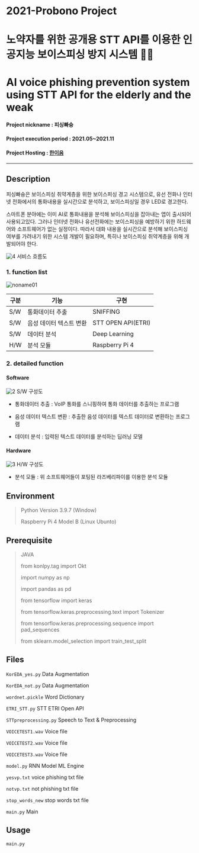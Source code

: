 # 2021-Probono Project
# 노약자를 위한 공개용 STT API를 이용한 인공지능 보이스피싱 방지 시스템 👵👴
# AI voice phishing prevention system using STT API for the elderly and the weak
#### Project nickname : 피싱빠슝
#### Project execution period : 2021.05~2021.11
#### Project Hosting : [한이음](https://www.hanium.or.kr/portal/index.do)
-----------------------
## Description
피싱빠슝은 보이스피싱 취약계층을 위한 보이스피싱 경고 시스템으로, 유선 전화나 인터넷 전화에서의 통화내용을 실시간으로 분석하고, 보이스피싱일 경우 LED로 경고한다.

스마트폰 분야에는 이미 AI로 통화내용을 분석해 보이스피싱을 잡아내는 앱이 출시되어 사용되고있다. 그러나 인터넷 전화나 유선전화에는 보이스피싱을 예방하기 위한 하드웨어와 소프트웨어가 없는 실정이다. 따라서 대화 내용을 실시간으로 분석해 보이스피싱 여부를 가려내기 위한 시스템 개발이 필요하며, 특히나 보이스피싱 취약계층을 위해 개발되어야 한다.

![4](https://user-images.githubusercontent.com/78933101/135657969-f8fc5a76-8936-4134-9654-5ed6ee7e804b.png)
서비스 흐름도

### 1. function list
![noname01](https://user-images.githubusercontent.com/78933101/135653625-d14db805-ab5e-4505-a7b0-5d0a3af2ad59.png)

|구분|기능|구현|
|------|---|---|
|S/W|통화데이터 추출|SNIFFING|
|S/W|음성 데이터 텍스트 변환|STT OPEN API(ETRI)|
|S/W|데이터 분석|Deep Learning|
|H/W|분석 모듈|Raspberry Pi 4|

### 2. detailed function
#### Software
![2](https://user-images.githubusercontent.com/78933101/135657961-cbbc1775-37d0-42d4-a47c-26850674f580.png)
S/W 구성도

- 통화데이터 추출 : VoIP 통화를 스니핑하여 통화 데이터를 추출하는 프로그램
- 음성 데이터 텍스트 변환 : 추출한 음성 데이터를 텍스트 데이터로 변환하는 프로그램

- 데이터 분석 : 입력된 텍스트 데이터를 분석하는 딥러닝 모델

#### Hardware
![3](https://user-images.githubusercontent.com/78933101/135657965-bb2b59b6-2887-49ff-a519-40310c5dc971.png)
H/W 구성도

 - 분석 모듈 : 위 소프트웨어들이 포팅된 라즈베리파이를 이용한 분석 모듈


## Environment

> Python Version 3.9.7 (Window)
> 
> Raspberry Pi 4 Model B (Linux Ubunto)


## Prerequisite
> JAVA
> 
> from konlpy.tag import Okt
>
> import numpy as np
>
> import pandas as pd
>
> from tensorflow import keras
> 
> from tensorflow.keras.preprocessing.text import Tokenizer
> 
> from tensorflow.keras.preprocessing.sequence import pad_sequences
> 
> from sklearn.model_selection import train_test_split


## Files
`KorEDA_yes.py` Data Augmentation

`KorEDA_not.py` Data Augmentation

`wordnet.pickle` Word Dictionary

`ETRI_STT.py` STT ETRI Open API

`STTpreprocessing.py` Speech to Text & Preprocessing

`VOICETEST1.wav` Voice file

`VOICETEST2.wav` Voice file

`VOICETEST3.wav` Voice file

`model.py` RNN Model ML Engine

`yesvp.txt` voice phishing  txt file

`notvp.txt` not phishing txt file

`stop_words_new` stop words txt file

`main.py` Main 


## Usage 
`main.py`
